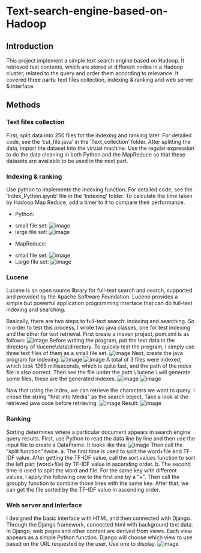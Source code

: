 # Text-search-engine-based-on-Hadoop

## Introduction
This project implement a simple text search engine based on Hadoop. It retrieved text contents, which are stored at different nodes in a Hadoop cluster, related to the query and order them according to relevance. It covered three parts: text files collection, indexing & ranking and web server & interface.

## Methods
### Text files collection
First, split data into 250 files for the indexing and ranking later. For detailed code, see the ‘cut_file.java’ in the ‘Text_collection’ folder.
After splitting the data, import the dataset into the virtual machine. Use the regular expression to do the data cleaning in both Python and the MapReduce so that these datasets are available to be used in the next part.

### Indexing & ranking
Use python to implemente the indexing function. For detailed code, see the ‘Index_Python.ipynb’ file in the ‘Indexing’ folder. To calculate the time taken by Hadoop Map Reduce, add a timer to it to compare their performance.
* Python:
-	small file set:
 ![image](https://user-images.githubusercontent.com/57136383/185081395-64c0ea70-c36d-4919-9aea-207ed9a561bd.png)
-	large file set:
 ![image](https://user-images.githubusercontent.com/57136383/185081408-3185e336-59ff-4431-9f9c-cbc10823bce5.png)
 
* MapReduce:
-	small file set:
![image](https://user-images.githubusercontent.com/57136383/185081518-14007d0d-0ea5-4dbf-a468-5ad5826830cc.png)
- Large file set:
![image](https://user-images.githubusercontent.com/57136383/185081569-9d365805-69a6-4dfd-ba1d-9d1d2290d10e.png)

### Lucene

Lucene is an open source library for full-text search and search, supported and provided by the Apache Software Foundation. Lucene provides a simple but powerful application programming interface that can do full-text indexing and searching. 

Basically, there are two steps to full-text search: indexing and searching. So in order to test this process, I wrote two java classes, one for test indexing and the other for test retrieval.
First create a maven project, pom.xml is as follows:
![image](https://user-images.githubusercontent.com/57136383/185082071-b5f3ac1f-6a6c-4d1a-b90d-036bf9826392.png)
Before writing the program, put the text data in the directory of \lucene\data\directory. To quickly test the program, I simply use three text files of them as a small file set.
![image](https://user-images.githubusercontent.com/57136383/185082181-389f1cde-ccf3-46a0-a581-30666f8d8499.png)
Next, create the java program for indexing:
![image](https://user-images.githubusercontent.com/57136383/185082218-3710b863-05be-4393-bb20-01d624c49664.png)
![image](https://user-images.githubusercontent.com/57136383/185082243-d60126b3-16bb-44dc-ba9f-ede6c896b967.png)
A total of 3 files were indexed, which took 1265 milliseconds, which is quite fast, and the path of the index file is also correct. Then see the file under the path \ lucene \ will generate some files, these are the generated indexes.
![image](https://user-images.githubusercontent.com/57136383/185082405-082cd3e6-f56f-4704-bdef-e102ef673fe6.png)
![image](https://user-images.githubusercontent.com/57136383/185082426-fc6e7188-a76b-47c3-86e8-1b9ee9b59cd8.png)

Now that using the index, we can retrieve the characters we want to query. I chose the string "first into Media" as the search object. Take a look at the retrieved java code before retrieving:
![image](https://user-images.githubusercontent.com/57136383/185082717-89b335b8-5053-4d46-99e1-f41c80372d12.png)
Result:
![image](https://user-images.githubusercontent.com/57136383/185082756-ed52e58f-dfd5-45f8-9d57-5fb4a7b6b922.png)

### Ranking
Sorting determines where a particular document appears in search engine query results. First, use Python to read the data line by line and then use the input file to create a DataFrame. It looks like this:
![image](https://user-images.githubusercontent.com/57136383/185083745-c10c2069-8b52-4e22-b887-565cea931f54.png)
Then call the “split function” twice. 
a.	The first time is used to split the word+file and TF-IDF value. After getting the TF-IDF value, call the sort.values function to sort the left part (word+file) by TF-IDF value in ascending order.
b.	The second time is used to split the word and file. For the same key with different values, I apply the following one to the first one by a “+”. Then call the groupby function to combine those lines with the same key.
After that, we can get the file sorted by the TF-IDF value in ascending order.

### Web server and interface
I designed the basic interface with HTML and then connected with Django. Through the Django framework, connected html with background text data. In Django, web pages and other content are derived from views. Each view appears as a simple Python function. Django will choose which view to use based on the URL requested by the user. Use one to display. 
![image](https://user-images.githubusercontent.com/57136383/185084402-3bbb9be4-8635-46b5-8eb6-c34a33abd4fd.png)

